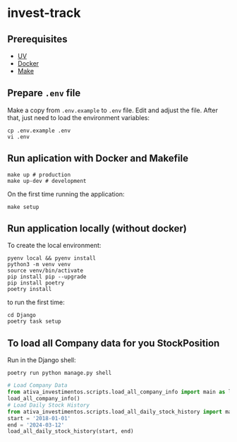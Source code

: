 # invest-track

## Prerequisites

- [UV](https://github.com/astral-sh/uv)
- [Docker](https://www.docker.com/)
- [Make](https://www.gnu.org/software/make/)


## Prepare `.env` file

Make a copy from `.env.example` to `.env` file. Edit and adjust the file. After that, just need to load the environment
variables:

```shell
cp .env.example .env
vi .env
```

## Run aplication with Docker and Makefile

```shell
make up # production
make up-dev # development
```

On the first time running the application:

```shell
make setup
```

## Run application locally (without docker)

To create the local environment:

```shell
pyenv local && pyenv install
python3 -m venv venv
source venv/bin/activate
pip install pip --upgrade
pip install poetry
poetry install
```

to run the first time:

```shell
cd Django
poetry task setup
```

## To load all Company data for you StockPosition
Run in the Django shell:

```shell
poetry run python manage.py shell
```

```python
# Load Company Data
from ativa_investimentos.scripts.load_all_company_info import main as load_all_company_info
load_all_company_info()
# Load Daily Stock History
from ativa_investimentos.scripts.load_all_daily_stock_history import main as load_all_daily_stock_history
start = '2018-01-01'
end = '2024-03-12'
load_all_daily_stock_history(start, end)
```